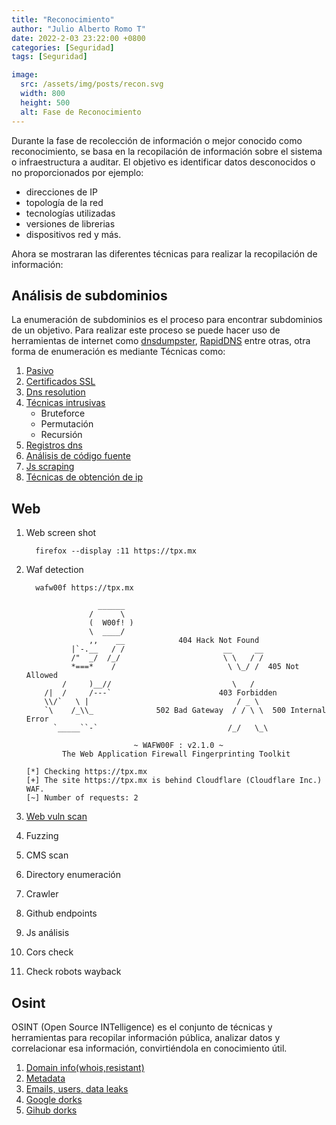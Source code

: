 ```yaml
---
title: "Reconocimiento"
author: "Julio Alberto Romo T"
date: 2022-2-03 23:22:00 +0800
categories: [Seguridad]
tags: [Seguridad]

image:
  src: /assets/img/posts/recon.svg
  width: 800
  height: 500
  alt: Fase de Reconocimiento
---
```


Durante la fase de recolección de información o mejor conocido como reconocimiento, se basa en la recopilación de información sobre el sistema o infraestructura a auditar. El objetivo es identificar datos desconocidos o no proporcionados por ejemplo:

* direcciones de IP
* topología de la red
* tecnologías utilizadas
* versiones de librerias
* dispositivos red y más.

Ahora se mostraran las diferentes técnicas para realizar la recopilación de información:

## Análisis de subdominios

La enumeración de subdominios es el proceso para encontrar subdominios de un objetivo.
Para realizar este proceso se puede hacer uso de herramientas de internet como [dnsdumpster](https://dnsdumpster.com/), [RapidDNS](https://rapiddns.io/) entre otras, otra forma de enumeración es mediante Técnicas como:

1. [Pasivo](/posts/analisis-subdominios/#pasivo)
2. [Certificados SSL](/posts/analisis-subdominios/#certificados-ssl)
3. [Dns resolution](/posts/analisis-subdominios/#dns-resolution)
4. [Técnicas intrusivas](/posts/analisis-subdominios/#técnicas-intrusivas)
   * Bruteforce
   * Permutación
   * Recursión
5. [Registros dns](/posts/analisis-subdominios/#registros-dns)
6. [Análisis de código fuente](/posts/analisis-subdominios/#análisis-de-código-fuente-y-js-scraping)
7. [Js scraping](/posts/analisis-subdominios/#análisis-de-código-fuente-y-js-scraping)
8. [Técnicas de obtención de ip](/posts/analisis-subdominios/#Técnicas-de-obtención-de-ip)
  
## Web

1. Web screen shot

    ```console
      firefox --display :11 https://tpx.mx
    ```

2. Waf detection

    ```console
      wafw00f https://tpx.mx
          
                    ______
                  /      \
                  (  W00f! )
                  \  ____/
                  ,,    __            404 Hack Not Found
              |`-.__   / /                      __     __
              /"  _/  /_/                       \ \   / /
              *===*    /                         \ \_/ /  405 Not Allowed
            /     )__//                           \   /
        /|  /     /---`                        403 Forbidden
        \\/`   \ |                                 / _ \
        `\    /_\\_              502 Bad Gateway  / / \ \  500 Internal Error
          `_____``-`                             /_/   \_\

                            ~ WAFW00F : v2.1.0 ~
            The Web Application Firewall Fingerprinting Toolkit
        
    [*] Checking https://tpx.mx
    [+] The site https://tpx.mx is behind Cloudflare (Cloudflare Inc.) WAF.
    [~] Number of requests: 2
    ```

3. [Web vuln scan](/posts/herramientas-analisis-vun-web/#escaneo-de-vulnerabilidades)
4. Fuzzing
5. CMS scan
6. Directory enumeración
7. Crawler
8. Github endpoints
9. Js análisis
10. Cors check
11. Check robots wayback

## Osint

OSINT (Open Source INTelligence) es el conjunto de técnicas y herramientas para recopilar información pública, analizar datos y correlacionar esa información, convirtiéndola en conocimiento útil.

1. [Domain info(whois,resistant)](/posts/Reccon-Osint/#domain-infowhois--whoxy-whoisxmlapi-dnslytics-resistant)
2. [Metadata](/posts/Reccon-Osint/#metadata)
3. [Emails, users, data leaks](/posts/Reccon-Osint/#data-leaks)
4. [Google dorks](/posts/Reccon-Osint/#google-dorks)
5. [Gihub dorks](/posts/Reccon-Osint/#gihub-dorks)
